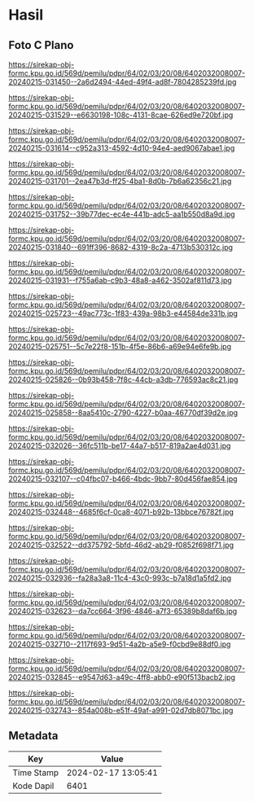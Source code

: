 # Hasil

## Foto C Plano

https://sirekap-obj-formc.kpu.go.id/569d/pemilu/pdpr/64/02/03/20/08/6402032008007-20240215-031450--2a6d2494-44ed-49f4-ad8f-7804285239fd.jpg

https://sirekap-obj-formc.kpu.go.id/569d/pemilu/pdpr/64/02/03/20/08/6402032008007-20240215-031529--e6630198-108c-4131-8cae-626ed9e720bf.jpg

https://sirekap-obj-formc.kpu.go.id/569d/pemilu/pdpr/64/02/03/20/08/6402032008007-20240215-031614--c952a313-4592-4d10-94e4-aed9067abae1.jpg

https://sirekap-obj-formc.kpu.go.id/569d/pemilu/pdpr/64/02/03/20/08/6402032008007-20240215-031701--2ea47b3d-ff25-4ba1-8d0b-7b6a62356c21.jpg

https://sirekap-obj-formc.kpu.go.id/569d/pemilu/pdpr/64/02/03/20/08/6402032008007-20240215-031752--39b77dec-ec4e-441b-adc5-aa1b550d8a9d.jpg

https://sirekap-obj-formc.kpu.go.id/569d/pemilu/pdpr/64/02/03/20/08/6402032008007-20240215-031840--691ff396-8682-4319-8c2a-4713b530312c.jpg

https://sirekap-obj-formc.kpu.go.id/569d/pemilu/pdpr/64/02/03/20/08/6402032008007-20240215-031931--f755a6ab-c9b3-48a8-a462-3502af811d73.jpg

https://sirekap-obj-formc.kpu.go.id/569d/pemilu/pdpr/64/02/03/20/08/6402032008007-20240215-025723--49ac773c-1f83-439a-98b3-e44584de331b.jpg

https://sirekap-obj-formc.kpu.go.id/569d/pemilu/pdpr/64/02/03/20/08/6402032008007-20240215-025751--5c7e22f8-151b-4f5e-86b6-a69e94e6fe9b.jpg

https://sirekap-obj-formc.kpu.go.id/569d/pemilu/pdpr/64/02/03/20/08/6402032008007-20240215-025826--0b93b458-7f8c-44cb-a3db-776593ac8c21.jpg

https://sirekap-obj-formc.kpu.go.id/569d/pemilu/pdpr/64/02/03/20/08/6402032008007-20240215-025858--8aa5410c-2790-4227-b0aa-46770df39d2e.jpg

https://sirekap-obj-formc.kpu.go.id/569d/pemilu/pdpr/64/02/03/20/08/6402032008007-20240215-032026--36fc511b-be17-44a7-b517-819a2ae4d031.jpg

https://sirekap-obj-formc.kpu.go.id/569d/pemilu/pdpr/64/02/03/20/08/6402032008007-20240215-032107--c04fbc07-b466-4bdc-9bb7-80d456fae854.jpg

https://sirekap-obj-formc.kpu.go.id/569d/pemilu/pdpr/64/02/03/20/08/6402032008007-20240215-032448--4685f6cf-0ca8-4071-b92b-13bbce76782f.jpg

https://sirekap-obj-formc.kpu.go.id/569d/pemilu/pdpr/64/02/03/20/08/6402032008007-20240215-032522--dd375792-5bfd-46d2-ab29-f0852f698f71.jpg

https://sirekap-obj-formc.kpu.go.id/569d/pemilu/pdpr/64/02/03/20/08/6402032008007-20240215-032936--fa28a3a8-11c4-43c0-993c-b7a18d1a5fd2.jpg

https://sirekap-obj-formc.kpu.go.id/569d/pemilu/pdpr/64/02/03/20/08/6402032008007-20240215-032623--da7cc664-3f96-4846-a7f3-65389b8daf6b.jpg

https://sirekap-obj-formc.kpu.go.id/569d/pemilu/pdpr/64/02/03/20/08/6402032008007-20240215-032710--2117f693-9d51-4a2b-a5e9-f0cbd9e88df0.jpg

https://sirekap-obj-formc.kpu.go.id/569d/pemilu/pdpr/64/02/03/20/08/6402032008007-20240215-032845--e9547d63-a49c-4ff8-abb0-e90f513bacb2.jpg

https://sirekap-obj-formc.kpu.go.id/569d/pemilu/pdpr/64/02/03/20/08/6402032008007-20240215-032743--854a008b-e51f-49af-a991-02d7db8071bc.jpg


## Metadata

| Key        | Value               |
| ---------- | ------------------- |
| Time Stamp | 2024-02-17 13:05:41 |
| Kode Dapil | 6401                |



